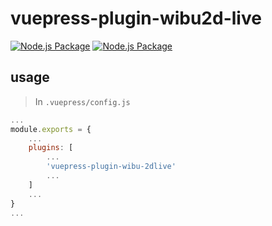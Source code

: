 # vuepress-plugin-wibu2d-live

[![Node.js Package](https://github.com/thangved/wibu-2dlive/actions/workflows/ci.yml/badge.svg?event=create)](https://github.com/thangved/wibu-2dlive/actions/workflows/ci.yml)
[![Node.js Package](https://github.com/thangved/wibu-2dlive/actions/workflows/ci.yml/badge.svg?event=watch)](https://github.com/thangved/wibu-2dlive/actions/workflows/ci.yml)

## usage

> In `.vuepress/config.js`

```javascript
...
module.exports = {
    ...
    plugins: [
        ...
        'vuepress-plugin-wibu-2dlive'
        ...
    ]
    ...
}
...
```
